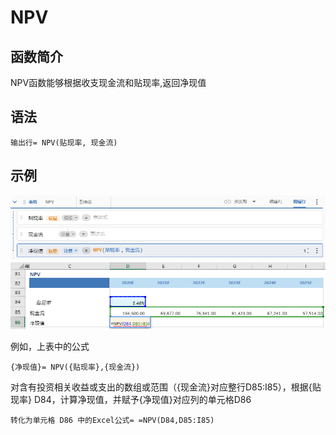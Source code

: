 # NPV

## 函数简介

NPV函数能够根据收支现金流和贴现率,返回净现值

## 语法

`输出行= NPV(贴现率, 现金流)`

## 示例

![image](./pic1.png)
![image](./pic2.png)

例如，上表中的公式

`{净现值}= NPV({贴现率},{现金流})`

对含有投资相关收益或支出的数组或范围（{现金流}对应整行D85:I85），根据{贴现率} D84，计算净现值，并赋予{净现值}对应列的单元格D86

`转化为单元格 D86 中的Excel公式= =NPV(D84,D85:I85)`